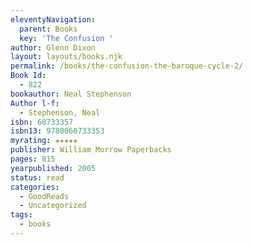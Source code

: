 ```yaml
---
eleventyNavigation:
  parent: Books
  key: 'The Confusion '
author: Glenn Dixon
layout: layouts/books.njk
permalink: /books/the-confusion-the-baroque-cycle-2/
Book Id:
  - 822
bookauthor: Neal Stephenson
Author l-f:
  - Stephenson, Neal
isbn: 60733357
isbn13: 9780060733353
myrating: ★★★★★
publisher: William Morrow Paperbacks
pages: 815
yearpublished: 2005
status: read
categories:
  - GoodReads
  - Uncategorized
tags:
  - books
---
```


